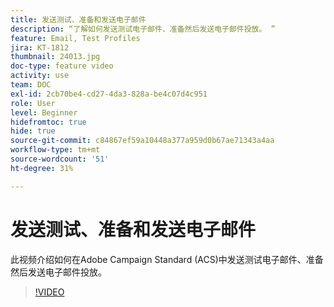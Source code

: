 ```yaml
---
title: 发送测试、准备和发送电子邮件
description: “了解如何发送测试电子邮件、准备然后发送电子邮件投放。 ”
feature: Email, Test Profiles
jira: KT-1812
thumbnail: 24013.jpg
doc-type: feature video
activity: use
team: DOC
exl-id: 2cb70be4-cd27-4da3-828a-be4c07d4c951
role: User
level: Beginner
hidefromtoc: true
hide: true
source-git-commit: c84867ef59a10448a377a959d0b67ae71343a4aa
workflow-type: tm+mt
source-wordcount: '51'
ht-degree: 31%

---
```


# 发送测试、准备和发送电子邮件

此视频介绍如何在Adobe Campaign Standard (ACS)中发送测试电子邮件、准备然后发送电子邮件投放。

>[!VIDEO](https://video.tv.adobe.com/v/24013/)
